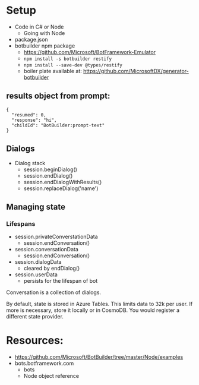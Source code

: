 # Setup
* Code in C# or Node
  * Going with Node
* package.json
* botbuilder npm package
  * https://github.com/Microsoft/BotFramework-Emulator
  * `npm install -s botbuilder restify`
  * `npm install --save-dev @types/restify`
  * boiler plate available at: https://github.com/MicrosoftDX/generator-botbuilder

## results object from prompt:
```
{
  "resumed": 0,
  "response": "hi",
  "childId": "BotBuilder:prompt-text"
}
```

## Dialogs
* Dialog stack
  * session.beginDialog()
  * session.endDialog()
  * session.endDialogWithResults()
  * session.replaceDialog('name')

## Managing state
### Lifespans
* session.privateConverstationData
  * session.endConversation()
* session.conversationData
  * session.endConversation()
* session.dialogData
  * cleared by endDialog()
* session.userData
  * persists for the lifespan of bot

Conversation is a collection of dialogs.

By default, state is stored in Azure Tables.  This limits data to 32k per user.  If more is necessary, store it locally or in CosmoDB.  You would register a different state provider.





# Resources:
* https://github.com/Microsoft/BotBuilder/tree/master/Node/examples
* bots.botframework.com
  * bots
  * Node object reference

